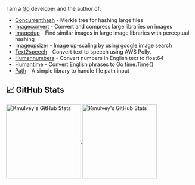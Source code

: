 I am a [Go](https://github.com/golang/go) developer and the author of:

- [Concurrenthash](https://github.com/kmulvey/concurrenthash) - Merkle tree for hashing large files 
- [Imageconvert](https://github.com/kmulvey/imageconvert) - Convert and compress large libraries on images
- [Imagedup](https://github.com/kmulvey/imagedup) - Find similar images in large image libraries with perceptual hashing
- [Imageupsizer](https://github.com/kmulvey/imageupsizer) - Image up-scaling by using google image search 
- [Text2speech](https://github.com/kmulvey/text2speech) - Convert text to speech using AWS Polly.
- [Humannumbers](https://github.com/kmulvey/humannumbers) - Convert numbers in English text to float64
- [Humantime](https://github.com/kmulvey/humantime) - Convert English phrases to Go time.Time{}
- [Path](https://github.com/kmulvey/path) - A simple library to handle file path input


## &#x1f4c8; GitHub Stats

<a href="https://github.com/kmulvey/kmulvey">
  <img height="200px" align="center" src="https://github-readme-stats.vercel.app/api/top-langs/?username=kmulvey&layout=compact&langs_count=10&title_color=ffffff&text_color=c9cacc&icon_color=2bbc8a&bg_color=1d1f21&count_private=true" alt="Kmulvey's GitHub Stats" />
</a>
<a href="https://github.com/kmulvey/kmulvey">
  <img height="200px" align="center" src="https://github-readme-stats.vercel.app/api?username=kmulvey&show_icons=true&line_height=27&count_private=true&title_color=ffffff&text_color=c9cacc&icon_color=2bbc8a&bg_color=1d1f21" alt="Kmulvey's GitHub Stats" />
</a>
